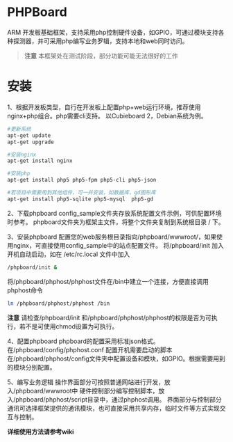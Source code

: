 # PHPBoard
ARM 开发板基础框架，支持采用php控制硬件设备，如GPIO，可通过模块支持各种探测器，并可采用php编写业务罗辑，支持本地和web同时访问。

>**注意** 本框架处在测试阶段，部分功能可能无法很好的工作

# 安装

1、根据开发板类型，自行在开发板上配置php+web运行环境，推荐使用nginx+php组合。php需要cli支持。
以Cubieboard 2，Debian系统为例。
```bash
#更新系统
apt-get update
apt-get upgrade

#安装nginx
apt-get install nginx

#安装php
apt-get install php5 php5-fpm php5-cli php5-json

#若项目中需要用到其他组件，可一并安装，如数据库，gd图形库
apt-get install php5-sqlite php5-mysql  php5-gd

```

2、下载phpboard
config_sample文件夹存放系统配置文件示例，可供配置环境时参考。
phpboard文件夹为框架主文件，将整个文件夹复制到系统根目录 / 下。

3、安装phpboard
配置您的web服务根目录指向/phpboard/wwwroot/，如果使用nginx，可直接使用config_sample中的站点配置文件。
将/phpboard/init 加入开机自动启动，如在 /etc/rc.local 文件中加入
```bash
/phpboard/init &
```
将/phpboard/phphost/phphost文件在/bin中建立一个连接，方便直接调用phphost命令
```bash
ln /phpboard/phphost/phphost /bin
```
**注意** 请检查/phpboard/init 和/phpboard/phphost/phphost的权限是否为可执行，若不是可使用chmod设置为可执行。

4、配置phpboard
phpboard的配置采用标准json格式。
在/phpboard/config/phphost.conf 配置开机需要启动的脚本
在/phpboard/phphost/config文件夹中配置设备和模块，如GPIO。根据需要用到的模块分别配置。

5、编写业务逻辑
操作界面部分可按照普通网站进行开发，放入/phpboard/wwwroot中
硬件控制部分编写控制脚本，放入/phpboard/phphost/script目录中，通过phphost调用。
界面部分与控制部分通讯可选择框架提供的通讯模块，也可直接采用共享内存，临时文件等方式实现交互与控制。

**详细使用方法请参考wiki**
